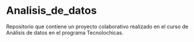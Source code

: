 # Analisis_de_datos
Repositorio que contiene un proyecto colaborativo realizado en el curso de Análisis de datos en el programa Tecnolochicas.
